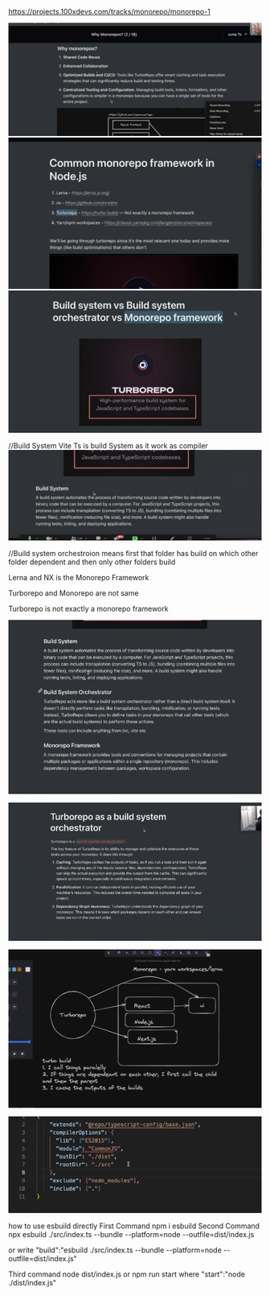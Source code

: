 https://projects.100xdevs.com/tracks/monorepo/monorepo-1

![alt text](image.png)
![alt text](image-1.png)
![alt text](image-2.png)

//Build System
Vite Ts is build System as it work as compiler
![alt text](image-3.png) 

//Build system orchestroion means first that folder has build on which other folder dependent and then only other folders build

Lerna and NX is the Monorepo Framework

Turborepo and Monorepo are not same

Turborepo is not exactly a monorepo framework


![alt text](image-4.png)

![alt text](image-5.png)

![alt text](image-6.png)

![alt text](image-7.png)


how to use esbuild directly
First Command
npm i esbuild
Second Command
npx esbuild ./src/index.ts --bundle --platform=node --outfile=dist/index.js

or write "build":"esbuild ./src/index.ts --bundle --platform=node --outfile=dist/index.js" 

Third command
node dist/index.js or npm run start where "start":"node ./dist/index.js"